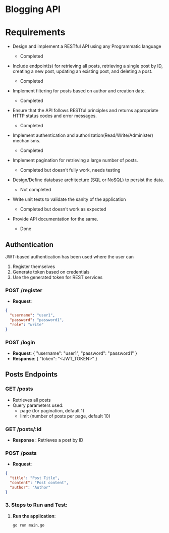 # Blogging API

# Requirements
* Design and implement a RESTful API using any Programmatic language
    - Completed

* Include endpoint(s) for retrieving all posts, retrieving a single post by ID, creating a new post, updating an existing post, and deleting a post.
    - Completed

* Implement filtering for posts based on author and creation date.
    - Completed

* Ensure that the API follows RESTful principles and returns appropriate HTTP status codes and error messages.
    - Completed

* Implement authentication and authorization(Read/Write/Administer)  mechanisms.
    - Completed

* Implement pagination for retrieving a large number of posts.
    - Completed but doesn't fully work, needs testing

* Design/Define database architecture (SQL or NoSQL) to persist the data.
    - Not completed

* Write unit tests to validate the sanity of the application
    - Completed but doesn't work as expected

* Provide API documentation for the same.
    - Done

## Authentication
JWT-based authentication has been used where the user can
1. Register themselves
2. Generate token based on credentials
3. Use the generated token for REST services

### POST /register
- **Request**: 
```json
{
  "username": "user1",
  "password": "password1",
  "role": "write"
}
```

### POST /login
- **Request**: { "username": "user1", "password": "password1" }
- **Response**: { "token": "<JWT_TOKEN>" }

## Posts Endpoints

### GET /posts
- Retrieves all posts
- Query parameters used: 
  - page (for pagination, default 1)
  - limit (number of posts per page, default 10)

### GET /posts/:id
- **Response** : Retrieves a post by ID

### POST /posts
- **Request**: 
```json
{
  "title": "Post Title",
  "content": "Post content",
  "author": "Author"
}
```

### 3. **Steps to Run and Test**:

1. **Run the application**:
   ```bash
   go run main.go
